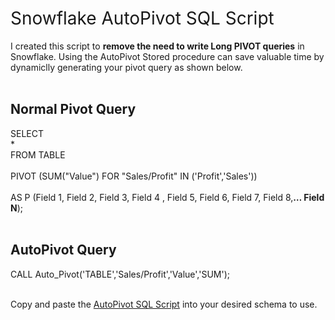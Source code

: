 <h1 style="font-weight:normal">
  Snowflake AutoPivot SQL Script 
</h1>

I created this script to <b>remove the need to write Long PIVOT queries</b> in Snowflake. Using the AutoPivot Stored procedure can save valuable time by dynamiclly generating your pivot query as shown below.<br><br>

<h2>Normal Pivot Query</h2>
SELECT<br>
    *<br>
FROM TABLE<br><br>
PIVOT (SUM("Value") FOR "Sales/Profit" IN ('Profit','Sales'))<br><br>
AS P (Field 1, Field 2, Field 3, Field 4 , Field 5, Field 6, Field 7, Field 8,<b>… Field N</b>);
<br><br>

<h2>AutoPivot Query</h2>
CALL Auto_Pivot('TABLE','Sales/Profit','Value','SUM');<br><br>

Copy and paste the [AutoPivot SQL Script](https://github.com/RobsonEzra/SQL-Scripting/blob/6c1cd398bb67ac8d0d8d32ef76ee2aaed9d8ddd1/Snowflake%20AutoPivot/AutoPivot%20SQL%20Script) into your desired schema to use.
